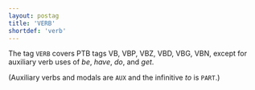```yaml
---
layout: postag
title: 'VERB'
shortdef: 'verb'
---
```


The tag `VERB` covers PTB tags VB, VBP, VBZ, VBD, VBG, VBN, except for auxiliary verb uses of _be_, _have_, _do_, and _get_. 

(Auxiliary verbs and modals are `AUX` and the infinitive _to_ is `PART`.)
